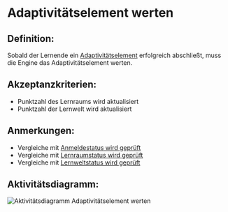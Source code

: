 # Adaptivitätselement werten


## Definition:
Sobald der Lernende ein [Adaptivitätselement](Adaptivitätselement-GE.md) erfolgreich abschließt, muss die Engine das Adaptivitätselement werten.

## Akzeptanzkriterien: 
- Punktzahl des Lernraums wird aktualisiert
- Punktzahl der Lernwelt wird aktualisiert

## Anmerkungen:

- Vergleiche mit [Anmeldestatus wird geprüft](EWE0021.md)
- Vergleiche mit [Lernraumstatus wird geprüft](EZZ0013.md)
- Vergleiche mit [Lernweltstatus wird geprüft](ELG0009.md)

## Aktivitätsdiagramm:

![Aktivitätsdiagramm Adaptivitätselement werten](imageEngineAdaptivitätselementWerten.png)